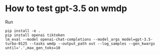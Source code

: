 # How to test gpt-3.5 on wmdp

Run

```
pip install -e .
pip install openai tiktoken
lm_eval --model openai-chat-completions --model_args model=gpt-3.5-turbo-0125 --tasks wmdp --output_path out --log_samples --gen_kwargs until='.',max_gen_toks=10

```
